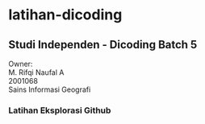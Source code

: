 # latihan-dicoding
## Studi Independen - Dicoding Batch 5

Owner: <br>
M. Rifqi Naufal A <br>
2001068 <br>
Sains Informasi Geografi <br>

### Latihan Eksplorasi Github
